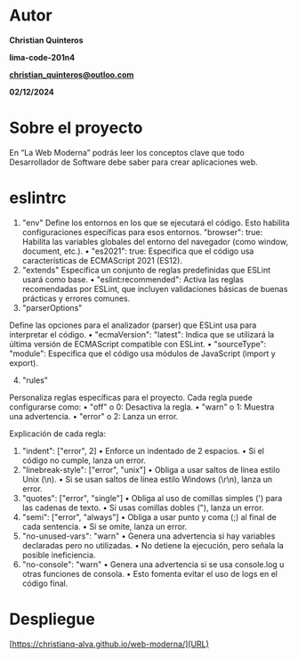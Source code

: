 # Autor
**Christian Quinteros**

**lima-code-201n4**

**christian_quinteros@outloo.com**

**02/12/2024**

# Sobre el proyecto

En “La Web Moderna” podrás leer los conceptos clave que todo Desarrollador de Software debe saber para crear aplicaciones web.

# eslintrc

1. "env"
Define los entornos en los que se ejecutará el código. Esto habilita configuraciones específicas para esos entornos.
	"browser": true: Habilita las variables globales del entorno del navegador (como window, document, etc.).
	•	"es2021": true: Especifica que el código usa características de ECMAScript 2021 (ES12).
2. "extends"
Especifica un conjunto de reglas predefinidas que ESLint usará como base.
	•	"eslint:recommended": Activa las reglas recomendadas por ESLint, que incluyen validaciones básicas de buenas prácticas y errores comunes.
3. "parserOptions"

Define las opciones para el analizador (parser) que ESLint usa para interpretar el código.
	•	"ecmaVersion": "latest": Indica que se utilizará la última versión de ECMAScript compatible con ESLint.
	•	"sourceType": "module": Especifica que el código usa módulos de JavaScript (import y export).

4. "rules"

Personaliza reglas específicas para el proyecto. Cada regla puede configurarse como:
	•	"off" o 0: Desactiva la regla.
	•	"warn" o 1: Muestra una advertencia.
	•	"error" o 2: Lanza un error.

Explicación de cada regla:
1.	"indent": ["error", 2]
	•	Enforce un indentado de 2 espacios.
	•	Si el código no cumple, lanza un error.
2.	"linebreak-style": ["error", "unix"]
	•	Obliga a usar saltos de línea estilo Unix (\n).
	•	Si se usan saltos de línea estilo Windows (\r\n), lanza un error.
3.	"quotes": ["error", "single"]
	•	Obliga al uso de comillas simples (') para las cadenas de texto.
	•	Si usas comillas dobles ("), lanza un error.
4.	"semi": ["error", "always"]
	•	Obliga a usar punto y coma (;) al final de cada sentencia.
	•	Si se omite, lanza un error.
5.	"no-unused-vars": "warn"
	•	Genera una advertencia si hay variables declaradas pero no utilizadas.
	•	No detiene la ejecución, pero señala la posible ineficiencia.
6.	"no-console": "warn"
	•	Genera una advertencia si se usa console.log u otras funciones de consola.
	•	Esto fomenta evitar el uso de logs en el código final.    

# Despliegue
[https://christianq-alva.github.io/web-moderna/](URL)
